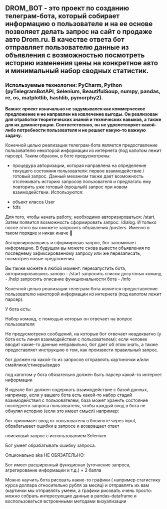 ## DROM_BOT - это проект по созданию телеграм-бота, который собирает информацию о пользователе и на ее основе позволяет делать запрос на сайт о продаже авто Drom.ru. В качестве ответа бот отправляет пользователю данные из объявления с возможностью посмотреть историю изменения цены на конкретное авто и минимальный набор сводных статистик.

### Используемые технологии: PyCharm, Python (pyTelegramBotAPI, Selenium, BeautifulSoup, numpy, pandas, re, os, matplotlib, hashlib, pymorphy2).

**Важно: проект изначально не задумывался как коммерческое предложение и не направлен на извлечение выгоды. Он реализован для отработки теоретических знаний и технических навыков, а также для их демонстрации. Соответственно, он не удовлетворяет какой-либо потребности пользователя и не решает какую-то важную задачу.**

Конечной целью реализации телеграм-бота является предоставление пользователю некоторой информации из интернета (под капотом лежит парсер). Таким образом, в боте предусмотрены:
- процедура авторизации, которая направлена на определение текущего состояния пользователя: первое взаимодействие / готовый запрос. Данный механизм также дает возможность отслеживать историю запросов пользователя и предлагать ему повторить уже готовый (прошлый) запрос при новом взаимодействии. Используются: 
* объект класса User
* fdfs

Для того, чтобы начать работу,
необходимо авторизироваться: /start.
Затем появится возможность сформировать запрос: /dialog. 
И только после этого вы сможете
запросить объявления /posters.
Именно в таком порядке и никак иначе 👀

Авторизировавшись и сформировав запрос, бот запоминает
информацию. В будущем вы можете снова вывести объявления
по последнему зафиксированному запросу или же перезаписать, посмотрев новые предложения.

Вы также можете в любой момент:
перезапустить бота, авторизировавшись заново - /start 
запросить список досутпных команд - /help
запросить описание функциональности бота - /info


Конечной целью реализации телеграм-бота является предоставление пользователю некоторой информации из интернета (под капотом лежит парсер).

У бота есть:

Набор команд, с помощью которых он отвечает на вопрос пользователя

Не предусмотрено сообщений, на которые бот отвечает неадекватно (у бота есть линия взаимодействия с пользователем): если человек вводит какие-то данные неправильно, бот дает об этом знать, а также предоставляет инструкцию о том, как произвести правильный запрос.

бот должен на какой-то из запросов отправлять картиночки и/или смайлики/стикеры/видео

под капотом у бота обязательно должен быть парсер какой-то интернет ниформации

В идеале бот должен содержать взаимодействие с базой данных, например, если у вашего бота есть какой-то набор стадий взаимодействия с пользователем, база может хранить состояние последнего запроса пользователя, чтобы каждый вход в бота не обнулял историю (если это имеет смысл) например:

бот принимает ввод от пользователя в блокноте через input, обрабатывает ошибки в запросе и возвращает ответ

поисковый запрос с использованием Selenium
 
Бот умеет обрабатывать ошибку запроса.

Опционально aka НЕ ОБЯЗАТЕЛЬНО:


Бот имеет расширенный функционал (уточнение запроса, агрегирование информации и т.д.) + 2 балла

Можно научить бота рисовать какие-то графики ( например статистику курса доллара относительно рубля за месяц) и отправлять их вам (картинки мы отправлять умеем, а графики рисовать очень просто: можно собрать интересующие данные в pandas-dataframe и воспользоваться встроенными методами визуализации
